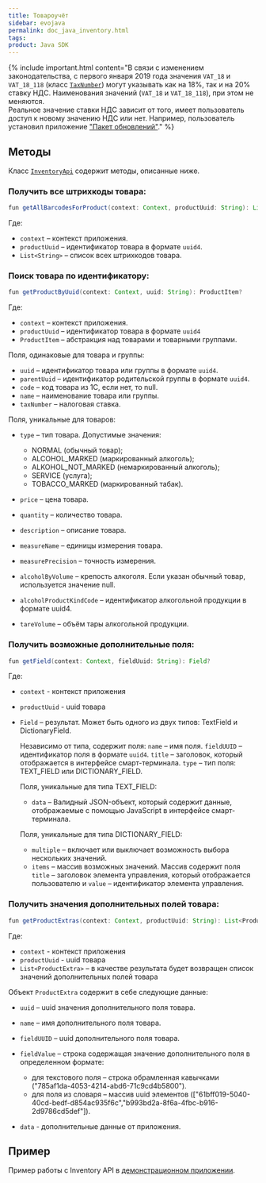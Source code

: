 ```yaml
---
title: Товароучёт
sidebar: evojava
permalink: doc_java_inventory.html
tags:
product: Java SDK
---
```


{% include important.html content="В связи с изменением законодательства, с первого января 2019 года значения `VAT_18` и `VAT_18_118` (класс [`TaxNumber`](./integration-library/ru/evotor/framework/receipt/TaxNumber.html)) могут указывать как на 18%, так и на 20% ставку НДС. Наименования значений (`VAT_18` и `VAT_18_118`), при этом не меняются.<br> Реальное значение ставки НДС зависит от того, имеет пользователь доступ к новому значению НДС или нет. Например, пользователь установил приложение [\"Пакет обновлений\"](https://market.evotor.ru/store/apps/9ddd7629-3397-47eb-a83a-1d987aa71610)." %}

## Методы

Класс [`InventoryApi`](./integration-library/ru/evotor/framework/inventory/InventoryApi.html) содержит методы, описанные ниже.

### Получить все штрихкоды товара:

```java
fun getAllBarcodesForProduct(context: Context, productUuid: String): List<String>
```

Где:

* `context` – контекст приложения.
* `productUuid` – идентификатор товара в формате `uuid4`.
* `List<String>` – список всех штрихкодов товара.

### Поиск товара по идентификатору:

```java
fun getProductByUuid(context: Context, uuid: String): ProductItem?
```

Где:

* `context` – контекст приложения.
* `productUuid` – идентификатор товара в формате `uuid4`
* `ProductItem` – абстракция над товарами и товарными группами.

Поля, одинаковые для товара и группы:

* `uuid` – идентификатор товара или группы в формате `uuid4`.
* `parentUuid` – идентификатор родительской группы в формате `uuid4`.
* `code` – код товара из 1С, если нет, то null.
* `name` – наименование товара или группы.
* `taxNumber` – налоговая ставка.

Поля, уникальные для товаров:

* `type` – тип товара. Допустимые значения:

  * NORMAL (обычный товар);
  * ALCOHOL_MARKED (маркированный алкоголь);
  * ALKOHOL_NOT_MARKED (немаркированный алкоголь);
  * SERVICE (услуга);
  * TOBACCO_MARKED (маркированный табак).

* `price` – цена товара.
* `quantity` – количество товара.
* `description` – описание товара.
* `measureName` – единицы измерения товара.
* `measurePrecision` – точность измерения.
* `alcoholByVolume` – крепость алкоголя. Если указан обычный товар, используется значение null.
* `alcoholProductKindCode` – идентификатор алкогольной продукции в формате uuid4.
* `tareVolume` – объём тары алкогольной продукции.

### Получить возможные дополнительные поля:

```java
fun getField(context: Context, fieldUuid: String): Field?
```

Где:

* `context` - контекст приложения
* `productUuid` - uuid товара
* `Field` – результат. Может быть одного из двух типов: TextField и DictionaryField.

  Независимо от типа, содержит поля:
   `name` – имя поля.
   `fieldUUID` – идентификатор поля в формате `uuid4`.
   `title` – заголовок, который отображается в интерфейсе смарт-терминала.
   `type` – тип поля: TEXT_FIELD или DICTIONARY_FIELD.

   Поля, уникальные для типа TEXT_FIELD:

   * `data` – Валидный JSON-объект, который содержит данные, отображаемые с помощью JavaScript в интерфейсе смарт-терминала.

   Поля, уникальные для типа DICTIONARY_FIELD:

   * `multiple` –	включает или выключает возможность выбора нескольких значений.
   * `items` – массив возможных значений. Массив содержит поля `title` – заголовок элемента управления, который отображается пользователю и `value` – идентификатор элемента управления.

### Получить значения дополнительных полей товара:

```java
fun getProductExtras(context: Context, productUuid: String): List<ProductExtra>
```
Где:

* `context` - контекст приложения
* `productUuid` - uuid товара
* `List<ProductExtra>` – в качестве результата будет возвращен список значений дополнительных полей товара

Объект `ProductExtra` содержит в себе следующие данные:

* `uuid` – uuid значения дополнительного поля товара.
* `name` – имя дополнительного поля товара.
* `fieldUUID` – uuid дополнительного поля товара.
* `fieldValue` – строка содержащая значение дополнительного поля в определенном формате:

    * для текстового поля – строка обрамленная кавычками ("785af1da-4053-4214-abd6-71c9cd4b5800").
    * для поля из словаря – массив uuid элементов (["61bff019-5040-40cd-bedf-d854ac935f6c","b993bd2a-8f6a-4fbc-b916-2d9786cd5def"]).

* `data` - дополнительные данные от приложения.

## Пример

Пример работы с Inventory API в [демонстрационном приложении](https://github.com/evotor/evotor-api-example/blob/master/app/src/main/java/ru/qualitylab/evotor/evotortest6/InventoryApiActivity.java).
